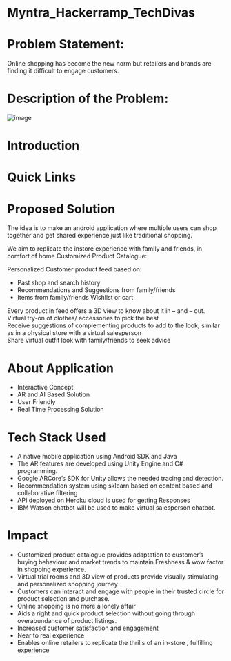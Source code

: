 # Myntra_Hackerramp_TechDivas
# Problem Statement:
Online shopping has become the new norm but retailers and brands are finding it difficult to engage customers.

# Description of the Problem:

![image](https://user-images.githubusercontent.com/47916019/113627182-c335df00-9680-11eb-97c4-b73fd64b38ff.png)

# Introduction

# Quick Links

# Proposed Solution


The idea is to make an android application where multiple users can shop together and get shared experience just like traditional shopping.


We aim to replicate the instore experience with family and friends, in comfort of home
Customized Product Catalogue:<br>


Personalized Customer product feed based on:<br>
*	Past shop and search history<br>
*	Recommendations and Suggestions from family/friends<br>
*	Items from family/friends Wishlist or cart<br>


Every product in feed offers a 3D view to know about it in – and – out.<br>
Virtual try-on of clothes/ accessories to pick the best<br>
Receive suggestions of complementing products to add to the look; similar as in a physical store with a virtual salesperson<br>
Share virtual outfit look with family/friends to seek advice<br>

# About Application


* Interactive Concept
* AR and AI Based Solution
* User Friendly
* Real Time Processing Solution



# Tech Stack Used

* A native mobile application using Android SDK and Java<br>
* The AR features are developed using Unity Engine and C# programming.<br> 
* Google ARCore’s SDK for Unity allows the needed tracing and detection.<br>
* Recommendation system using sklearn based on content based and collaborative filtering<br>
* API deployed on Heroku cloud is used for getting Responses<br>
* IBM Watson chatbot will be used to make virtual salesperson chatbot.<br>


# Impact

* Customized product catalogue provides adaptation to customer’s buying behaviour and market trends to maintain Freshness & wow factor in shopping experience.<br>
* Virtual trial rooms and 3D view of products provide visually stimulating and personalized shopping journey<br>
* Customers can interact and engage with people in their trusted circle for product selection and purchase.<br>
* Online shopping is no more a lonely affair<br>
* Aids a right and quick product selection without going through overabundance of product listings.<br>
* Increased customer satisfaction and engagement<br>
* Near to real experience<br>
* Enables online retailers to replicate the thrills of an in-store , fulfilling experience<br>



	





